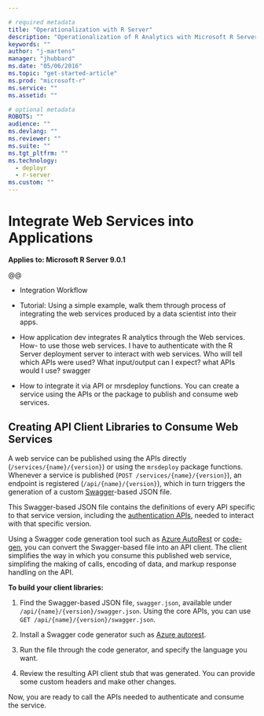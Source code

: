 ```yaml
---

# required metadata
title: "Operationalization with R Server"
description: "Operationalization of R Analytics with Microsoft R Server"
keywords: ""
author: "j-martens"
manager: "jhubbard"
ms.date: "05/06/2016"
ms.topic: "get-started-article"
ms.prod: "microsoft-r"
ms.service: ""
ms.assetid: ""

# optional metadata
ROBOTS: ""
audience: ""
ms.devlang: ""
ms.reviewer: ""
ms.suite: ""
ms.tgt_pltfrm: ""
ms.technology: 
  - deployr
  - r-server
ms.custom: ""
---
```


# Integrate Web Services into Applications 

**Applies to:  Microsoft R Server 9.0.1**

@@
 + Integration Workflow

 + Tutorial: Using a simple example, walk them through process of integrating the web services produced by a data scientist into their apps.

 + How application dev integrates R analytics through the Web services. How- to use those web services. I have to authenticate with the R Server deployment server to interact with web services. Who will tell which APIs were used? What input/output can I expect? what APIs would I use? swagger

 + How to integrate it via API or  mrsdeploy functions. You can create a service using the APIs or the package to publish and consume web services. 


<a name="consume"></a>

## Creating API Client Libraries to Consume Web Services

A web service can be published using the APIs directly (`/services/{name}/{version}`) or using the `mrsdeploy` package functions. Whenever a service is published (`POST /services/{name}/{version}`), an endpoint is registered (`/api/{name}/{version}`), which in turn triggers the generation of a custom [Swagger](http://swagger.io/)-based JSON file.  

This Swagger-based JSON file contains the definitions of every API specific to that service version, including the [authentication APIs](api.md#authentication), needed to interact with that specific version. 

Using a Swagger code generation tool such as  [Azure AutoRest](https://github.com/Azure/autorest) or [code-gen](https://github.com/swagger-api/swagger-codegen), you can convert the Swagger-based file into an API client. The client  simplifies the way in which you consume this published web service, simplifing the making of calls, encoding of data, and markup response handling on the API.  

**To build your client libraries:**

1. Find the Swagger-based JSON file, `swagger.json`, available under `/api/{name}/{version}/swagger.json`. Using the core APIs, you can use `GET /api/{name}/{version}/swagger.json`.

1. Install a Swagger code generator such as [Azure autorest](https://github.com/Azure/autorest).

1. Run the file through the code generator, and specify the language you want. 

1. Review the resulting API client stub that was generated. You can provide some custom headers and make other changes.

Now, you are ready to call the APIs needed to authenticate and consume the service.